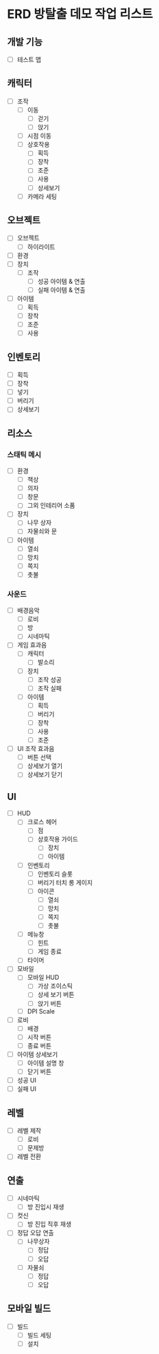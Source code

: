 # ERD 방탈출 데모 작업 리스트

## 개발 기능
- [ ] 테스트 맵

## 캐릭터
- [ ] 조작
  - [ ] 이동
    - [ ] 걷기
    - [ ] 앉기
  - [ ] 시점 이동
  - [ ] 상호작용
    - [ ] 획득
    - [ ] 장착
    - [ ] 조준
    - [ ] 사용
    - [ ] 상세보기
  - [ ] 카메라 세팅

## 오브젝트
- [ ] 오브젝트
  - [ ] 하이라이트
- [ ] 환경
- [ ] 장치
  - [ ] 조작
    - [ ] 성공 아이템 & 연출
    - [ ] 실패 아이템 & 연출
- [ ] 아이템
  - [ ] 획득
  - [ ] 장착
  - [ ] 조준
  - [ ] 사용

## 인벤토리
- [ ] 획득
- [ ] 장착
- [ ] 넣기
- [ ] 버리기
- [ ] 상세보기

## 리소스
### 스태틱 메시
- [ ] 환경
  - [ ] 책상
  - [ ] 의자
  - [ ] 창문
  - [ ] 그외 인테리어 소품

- [ ] 장치
  - [ ] 나무 상자
  - [ ] 자물쇠와 문

- [ ] 아이템
  - [ ] 열쇠
  - [ ] 망치
  - [ ] 쪽지
  - [ ] 촛불

### 사운드
- [ ] 배경음악
  - [ ] 로비
  - [ ] 방
  - [ ] 시네마틱

- [ ] 게임 효과음
  - [ ] 캐릭터
    - [ ] 발소리
  - [ ] 장치
    - [ ] 조작 성공
    - [ ] 조작 실패
  - [ ] 아이템
    - [ ] 획득
    - [ ] 버리기
    - [ ] 장착
    - [ ] 사용
    - [ ] 조준
  
- [ ] UI 조작 효과음
  - [ ] 버튼 선택
  - [ ] 상세보기 열기
  - [ ] 상세보기 닫기

## UI
- [ ] HUD
  - [ ] 크로스 헤어
    - [ ] 점
    - [ ] 상호작용 가이드
      - [ ] 장치
      - [ ] 아이템
  - [ ] 인벤토리
    - [ ] 인벤토리 슬롯
    - [ ] 버리기 터치 롱 게이지
    - [ ] 아이콘
      - [ ] 열쇠
      - [ ] 망치
      - [ ] 쪽지
      - [ ] 촛불
  - [ ] 메뉴창
    - [ ] 힌트
    - [ ] 게임 종료
  - [ ] 타이머

- [ ] 모바일
  - [ ] 모바일 HUD
    - [ ] 가상 조이스틱
    - [ ] 상세 보기 버튼
    - [ ] 앉기 버튼
  - [ ] DPI Scale

- [ ] 로비
  - [ ] 배경
  - [ ] 시작 버튼
  - [ ] 종료 버튼
 
- [ ] 아이템 상세보기
  - [ ] 아이템 설명 창
  - [ ] 닫기 버튼

- [ ] 성공 UI
- [ ] 실패 UI 

## 레벨
- [ ] 레벨 제작
  - [ ] 로비
  - [ ] 문제방
- [ ] 레벨 전환

## 연출
- [ ] 시네마틱
  - [ ] 방 진입시 재생
- [ ] 컷신
  - [ ] 방 진입 직후 재생
- [ ] 정답 오답 연출
  - [ ] 나무상자 
    - [ ] 정답
    - [ ] 오답
  - [ ] 자물쇠
    - [ ] 정답
    - [ ] 오답 

## 모바일 빌드
- [ ] 빌드
  - [ ] 빌드 세팅
  - [ ] 설치
